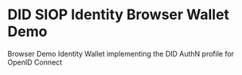 # DID SIOP Identity Browser Wallet Demo

Browser Demo Identity Wallet implementing the DID AuthN profile for OpenID Connect
